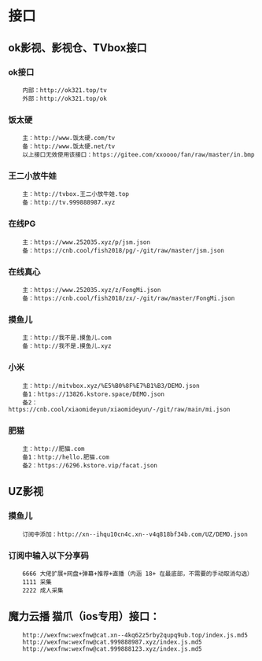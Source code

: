 # 接口

## ok影视、影视仓、TVbox接口


### ok接口
```
	内部：http://ok321.top/tv
	外部：http://ok321.top/ok
```

### 饭太硬
```
	主：http://www.饭太硬.com/tv
	备：http://www.饭太硬.net/tv
	以上接口无效使用该接口：https://gitee.com/xxoooo/fan/raw/master/in.bmp
```

### 王二小放牛娃
```
	主：http://tvbox.王二小放牛娃.top
	备：http://tv.999888987.xyz
```

### 在线PG
```
	主：https://www.252035.xyz/p/jsm.json
	备：https://cnb.cool/fish2018/pg/-/git/raw/master/jsm.json
```

### 在线真心
```
	主：https://www.252035.xyz/z/FongMi.json
	备：https://cnb.cool/fish2018/zx/-/git/raw/master/FongMi.json
```

### 摸鱼儿
```
	主：http://我不是.摸鱼儿.com
	备：http://我不是.摸鱼儿.xyz
```

### 小米
```
	主：http://mitvbox.xyz/%E5%B0%8F%E7%B1%B3/DEMO.json
	备1：https://13826.kstore.space/DEMO.json
	备2：https://cnb.cool/xiaomideyun/xiaomideyun/-/git/raw/main/mi.json
```

### 肥猫
```
	主：http://肥猫.com
	备1：http://hello.肥猫.com
	备2：https://6296.kstore.vip/facat.json 
```


## UZ影视

### 摸鱼儿
```
	订阅中添加：http://xn--ihqu10cn4c.xn--v4q818bf34b.com/UZ/DEMO.json
```

### 订阅中输入以下分享码
```
	6666 大佬扩展+网盘+弹幕+推荐+直播（内涵 18+ 在最底部，不需要的手动取消勾选）
	1111 采集
	2222 成人采集
```

## 魔力云播 猫爪（ios专用）接口：
```
	http://wexfnw:wexfnw@cat.xn--4kq62z5rby2qupq9ub.top/index.js.md5
	http://wexfnw:wexfnw@cat.999888987.xyz/index.js.md5
	http://wexfnw:wexfnw@cat.999888123.xyz/index.js.md5
```

